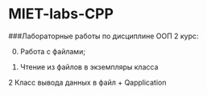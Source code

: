 # MIET-labs-CPP

###Лабораторные работы по дисциплине ООП 2 курс:

0. Работа с файлами;

1. Чтение из файлов в экземпляры класса 

2 Класс вывода данных в файл + Qapplication
